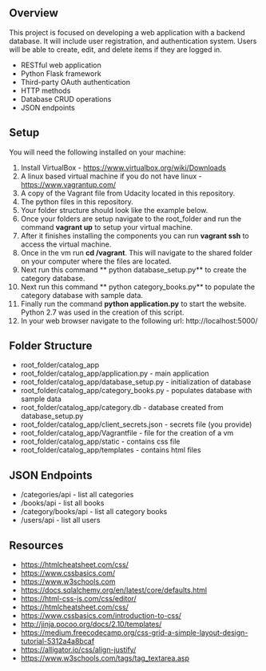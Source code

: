 ## Overview
This project is focused on developing a web application with a backend database. It will include user registration, and authentication system. Users will be able to create, edit, and delete items if they are logged in.
* RESTful web application
* Python Flask framework
* Third-party OAuth authentication
* HTTP methods
* Database CRUD operations
* JSON endpoints

## Setup
You will need the following installed on your machine: 
1. Install VirtualBox - https://www.virtualbox.org/wiki/Downloads
2. A linux based virtual machine if you do not have linux -  https://www.vagrantup.com/
3. A copy of the Vagrant file from Udacity located in this repository.
4. The python files in this repository.
5. Your folder structure should look like the example below.
6. Once your folders are setup navigate to the root_folder and run the command **vagrant up** to setup your virtual machine.
7. After it finishes installing the components you can run **vagrant ssh** to access the virtual machine.
8. Once in the vm run **cd /vagrant**. This will navigate to the shared folder on your computer where the files are located.
9. Next run this command ** python database_setup.py** to create the category database.
10. Next run this command ** python category_books.py** to populate the category database with sample data.
11. Finally run the command **python application.py** to start the website. Python 2.7 was used in the creation of this script.
12. In your web browser navigate to the following url: http://localhost:5000/

## Folder Structure
 * root_folder/catalog_app
 * root_folder/catalog_app/application.py - main application
 * root_folder/catalog_app/database_setup.py - initialization of database
 * root_folder/catalog_app/category_books.py - populates database with sample data
 * root_folder/catalog_app/category.db - database created from database_setup.py
 * root_folder/catalog_app/client_secrets.json - secrets file (you provide)
 * root_folder/catalog_app/Vagrantfile - file for the creation of a vm
 * root_folder/catalog_app/static - contains css file
 * root_folder/catalog_app/templates - contains html files
 
## JSON Endpoints
* /categories/api - list all categories
* /books/api - list all books
* /category/books/api - list all category books
* /users/api - list all users

## Resources
* https://htmlcheatsheet.com/css/
* https://www.cssbasics.com/
* https://www.w3schools.com
* https://docs.sqlalchemy.org/en/latest/core/defaults.html
* https://html-css-js.com/css/editor/
* https://htmlcheatsheet.com/css/
* https://www.cssbasics.com/introduction-to-css/
* http://jinja.pocoo.org/docs/2.10/templates/
* https://medium.freecodecamp.org/css-grid-a-simple-layout-design-tutorial-5312a4a8bcaf
* https://alligator.io/css/align-justify/
* https://www.w3schools.com/tags/tag_textarea.asp
